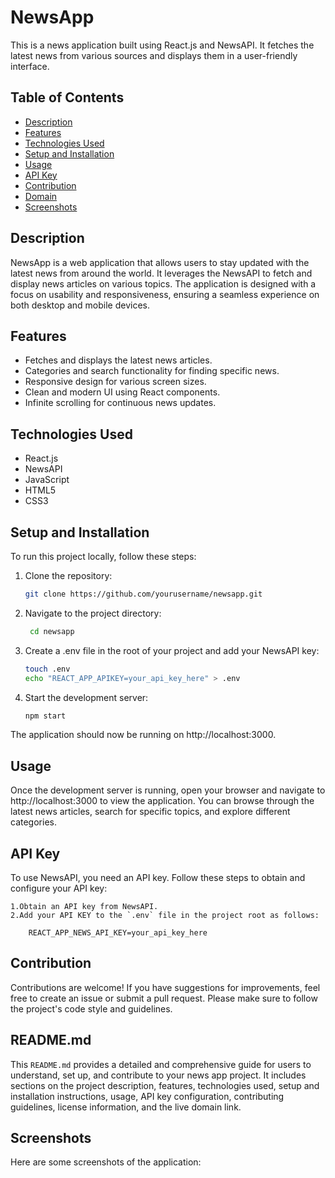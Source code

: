 # NewsApp

This is a news application built using React.js and NewsAPI. It fetches the latest news from various sources and displays them in a user-friendly interface.

## Table of Contents

- [Description](#description)
- [Features](#features)
- [Technologies Used](#technologies-used)
- [Setup and Installation](#setup-and-installation)
- [Usage](#usage)
- [API Key](#api-key)
- [Contribution](#contribution)
- [Domain](#domain)
- [Screenshots](#screenshots)

## Description

NewsApp is a web application that allows users to stay updated with the latest news from around the world. It leverages the NewsAPI to fetch and display news articles on various topics. The application is designed with a focus on usability and responsiveness, ensuring a seamless experience on both desktop and mobile devices.

## Features

- Fetches and displays the latest news articles.
- Categories and search functionality for finding specific news.
- Responsive design for various screen sizes.
- Clean and modern UI using React components.
- Infinite scrolling for continuous news updates.

## Technologies Used

- React.js
- NewsAPI
- JavaScript
- HTML5
- CSS3

## Setup and Installation

To run this project locally, follow these steps:

1. Clone the repository:
   ```bash
   git clone https://github.com/yourusername/newsapp.git

2. Navigate to the project directory:
   ```bash
    cd newsapp

3. Create a .env file in the root of your project and add your NewsAPI key:

    ```bash
    touch .env
    echo "REACT_APP_APIKEY=your_api_key_here" > .env

4. Start the development server:

    ```bash
    npm start

The application should now be running on http://localhost:3000.

## Usage

Once the development server is running, open your browser and navigate to http://localhost:3000 to view the application. You can browse through the latest news articles, search for specific topics, and explore different categories.

## API Key

To use NewsAPI, you need an API key. Follow these steps to obtain and configure your API key:

    1.Obtain an API key from NewsAPI.
    2.Add your API KEY to the `.env` file in the project root as follows:

        REACT_APP_NEWS_API_KEY=your_api_key_here

## Contribution
Contributions are welcome! If you have suggestions for improvements, feel free to create an issue or submit a pull request. Please make sure to follow the project's code style and guidelines.


## README.md
This `README.md` provides a detailed and comprehensive guide for users to understand, set up, and contribute to your news app project. It includes sections on the project description, features, technologies used, setup and installation instructions, usage, API key configuration, contributing guidelines, license information, and the live domain link.

## Screenshots
Here are some screenshots of the application:




